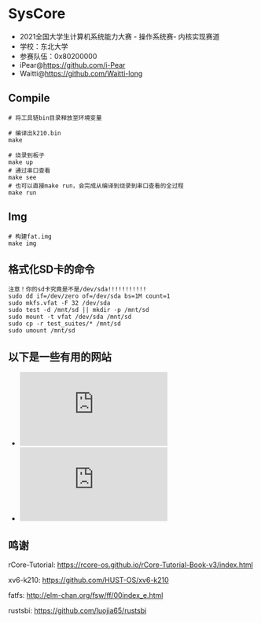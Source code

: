 # SysCore
* 2021全国大学生计算机系统能力大赛 - 操作系统赛- 内核实现赛道
* 学校：东北大学
* 参赛队伍：0x80200000
* iPear@https://github.com/i-Pear
* Waitti@https://github.com/Waitti-long

## Compile
```shell
# 将工具链bin目录释放至环境变量
```
```shell
# 编译出k210.bin
make
```
```shell
# 烧录到板子
make up
# 通过串口查看
make see
# 也可以直接make run，会完成从编译到烧录到串口查看的全过程
make run
```
## Img
```shell
# 构建fat.img
make img
```

## 格式化SD卡的命令
```shell
注意！你的sd卡究竟是不是/dev/sda!!!!!!!!!!!
sudo dd if=/dev/zero of=/dev/sda bs=1M count=1
sudo mkfs.vfat -F 32 /dev/sda
sudo test -d /mnt/sd || mkdir -p /mnt/sd
sudo mount -t vfat /dev/sda /mnt/sd
sudo cp -r test_suites/* /mnt/sd
sudo umount /mnt/sd
```

## 以下是一些有用的网站
* ![Risc-V Registers](https://www.five-embeddev.com/riscv-isa-manual/latest/supervisor.html#supervisor)
* ![K210 Datasheet](https://s3.cn-north-1.amazonaws.com.cn/dl.kendryte.com/documents/kendryte_datasheet_20180919020633.pdf)

## 鸣谢
rCore-Tutorial: https://rcore-os.github.io/rCore-Tutorial-Book-v3/index.html

xv6-k210: https://github.com/HUST-OS/xv6-k210

fatfs: http://elm-chan.org/fsw/ff/00index_e.html

rustsbi: https://github.com/luojia65/rustsbi
